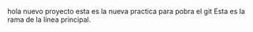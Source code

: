 hola nuevo proyecto 
esta es la nueva practica para pobra el git
 Esta es la rama de la línea principal.